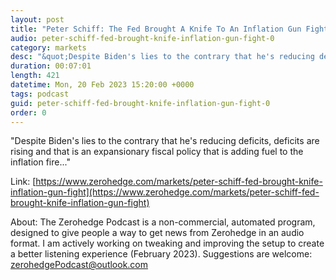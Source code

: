 ```yaml
---
layout: post
title: "Peter Schiff: The Fed Brought A Knife To An Inflation Gun Fight"
audio: peter-schiff-fed-brought-knife-inflation-gun-fight-0
category: markets
desc: "&quot;Despite Biden's lies to the contrary that he's reducing deficits, deficits are rising and that is an expansionary fiscal policy that is adding fuel to the inflation fire...&quot;"
duration: 00:07:01
length: 421
datetime: Mon, 20 Feb 2023 15:20:00 +0000
tags: podcast
guid: peter-schiff-fed-brought-knife-inflation-gun-fight-0
order: 0
---
```

&quot;Despite Biden's lies to the contrary that he's reducing deficits, deficits are rising and that is an expansionary fiscal policy that is adding fuel to the inflation fire...&quot;

Link: [https://www.zerohedge.com/markets/peter-schiff-fed-brought-knife-inflation-gun-fight](https://www.zerohedge.com/markets/peter-schiff-fed-brought-knife-inflation-gun-fight)

About: The Zerohedge Podcast is a non-commercial, automated program, designed to give people a way to get news from Zerohedge in an audio format.  I am actively working on tweaking and improving the setup to create a better listening experience (February 2023).  Suggestions are welcome: [zerohedgePodcast@outlook.com](mailto:zerohedgePodcast@outlook.com)